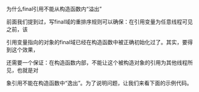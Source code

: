 为什么final引用不能从构造函数内“溢出”

前面我们提到过，写final域的重排序规则可以确保：在引用变量为任意线程可见之前，该

引用变量指向的对象的final域已经在构造函数中被正确初始化过了。其实，要得到这个效果，

还需要一个保证：在构造函数内部，不能让这个被构造对象的引用为其他线程所见，也就是对

象引用不能在构造函数中“逸出”。为了说明问题，让我们来看下面的示例代码。


